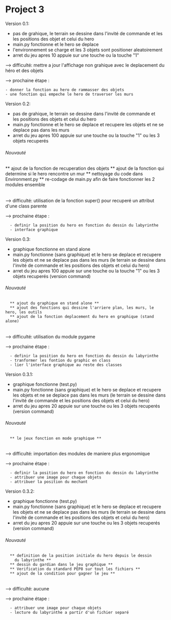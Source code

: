 # Project 3



Version 0.1:

  * pas de grahique, le terrain se dessine dans l'invité de commande et les
    les positions des objet et celui du hero
  * main.py fonctionne et le hero se deplace
  * l'environnement se charge et les 3 objets sont positioner aleatoirement
  * arret du jeu apres 10 appuie sur une touche ou la touche "1"

--> difficulté: mettre a jour l'affichage non grahique avec le deplacement
      du héro et des objets

--> prochaine étape :

    - donner la fonction au hero de rammasser des objets
    - une fonction qui empeche le hero de traverser les murs

Version 0.2:
 * pas de grahique, le terrain se dessine dans l'invité de commande et  
  les positions des objets et celui du hero
 * main.py fonctionne et le hero se deplace et recupere les objets et ne se
  deplace pas dans les murs
 * arret du jeu apres 100 appuie sur une touche ou la touche "1" ou les
  3 objets recuperés

  ###### Nouvauté ######
  ** ajout de la fonction de recuperation des objets
  ** ajout de la fonction qui determine si le hero rencontre un mur
  ** nettoyage du code dans Environment.py
  ** re-codage de main.py afin de faire fonctionner les 2 modules ensemble
  ######          ######

  --> difficulté: utilisation de la fonction super() pour recuperé un attribut
  d'une class parente

  --> prochaine étape :

      - definir la position du hero en fonction du dessin du labyrinthe
      - interface graphique

Version 0.3:
  * graphique fonctionne en stand alone
  * main.py fonctionne (sans graphique) et le hero se deplace et
      recupere les objets et ne se deplace pas dans les murs
      (le terrain se dessine dans l'invité de commande et les positions
      des objets et celui du hero)
  * arret du jeu apres 100 appuie sur une touche ou la touche "1" ou les
      3 objets recuperés (version command)

  ###### Nouvauté ######
      ** ajout du graphique en stand alone **
      ** ajout des fonctions qui dessine l'arriere plan, les murs, le hero, les outils
      ** ajout de la fonction deplacement du hero en graphique (stand alone)

  ######          ######

  --> difficulté: utilisation du module pygame

  --> prochaine étape :

      - definir la position du hero en fonction du dessin du labyrinthe
      - tranformer les fontion du graphic en class
      - lier l'interface graphique au reste des classes

Version 0.3.1:
  * graphique fonctionne (test.py)
  * main.py fonctionne (sans graphique) et le hero se deplace et
      recupere les objets et ne se deplace pas dans les murs
      (le terrain se dessine dans l'invité de commande et les positions
      des objets et celui du hero)
  * arret du jeu apres 20 appuie sur une touche ou les
      3 objets recuperés (version command)

  ###### Nouvauté ######

      ** le jeux fonction en mode graphique **

  ######          ######

  --> difficulté: importation des modules de maniere plus ergonomique

  --> prochaine étape :

      - definir la position du hero en fonction du dessin du labyrinthe
      - attribuer une image pour chaque objets
      - attribuer la position du mechant

Version 0.3.2:
  * graphique fonctionne (test.py)
  * main.py fonctionne (sans graphique) et le hero se deplace et
      recupere les objets et ne se deplace pas dans les murs
      (le terrain se dessine dans l'invité de commande et les positions
      des objets et celui du hero)
  * arret du jeu apres 20 appuie sur une touche ou les
      3 objets recuperés (version command)

  ###### Nouvauté ######

      ** definition de la position initiale du hero depuis le dessin
        du labyrinthe **
      ** dessin du gardian dans le jeu graphique **
      ** Verification du standard PEP8 sur tout les fichiers **
      ** ajout de la condition pour gagner le jeu **
  ######          ######

  --> difficulté: aucune

  --> prochaine étape :

      - attribuer une image pour chaque objets
      - lecture du labyrinthe a partir d'un fichier separé
